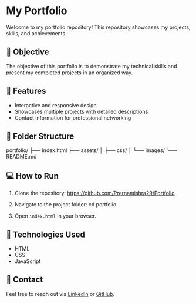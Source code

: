 # My Portfolio

Welcome to my portfolio repository! This repository showcases my projects, skills, and achievements.  

## 🚀 Objective
The objective of this portfolio is to demonstrate my technical skills and present my completed projects in an organized way.  

## 📝 Features
- Interactive and responsive design
- Showcases multiple projects with detailed descriptions
- Contact information for professional networking

## 📂 Folder Structure
portfolio/ ├── index.html ├── assets/ │ ├── css/ │ └── images/ └── README.md

## 💻 How to Run
1. Clone the repository:
   https://github.com/Prernamishra29/Portfolio
   
3. Navigate to the project folder:
   cd portfolio
   
5. Open `index.html` in your browser.

## 📝 Technologies Used
- HTML
- CSS
- JavaScript

## 📧 Contact
Feel free to reach out via [LinkedIn](https://www.linkedin.com/in/prerna-m-8a296b12b) or [GitHub](https://github.com/Prernamishra29).

